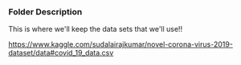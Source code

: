 ### Folder Description

This is where we'll keep the data sets that we'll use!!

https://www.kaggle.com/sudalairajkumar/novel-corona-virus-2019-dataset/data#covid_19_data.csv
